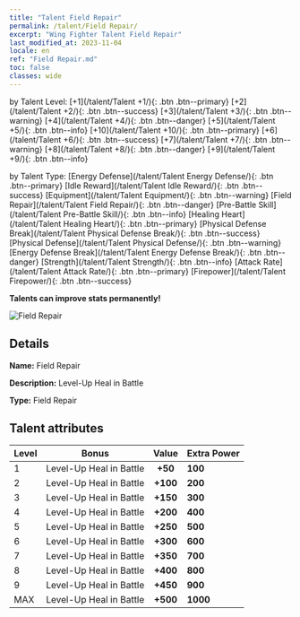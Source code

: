 ```yaml
---
title: "Talent Field Repair"
permalink: /talent/Field Repair/
excerpt: "Wing Fighter Talent Field Repair"
last_modified_at: 2023-11-04
locale: en
ref: "Field Repair.md"
toc: false
classes: wide
---
```




  by Talent Level:  [+1](/talent/Talent +1/){: .btn .btn--primary}   [+2](/talent/Talent +2/){: .btn .btn--success}   [+3](/talent/Talent +3/){: .btn .btn--warning}   [+4](/talent/Talent +4/){: .btn .btn--danger}   [+5](/talent/Talent +5/){: .btn .btn--info}   [+10](/talent/Talent +10/){: .btn .btn--primary}   [+6](/talent/Talent +6/){: .btn .btn--success}   [+7](/talent/Talent +7/){: .btn .btn--warning}   [+8](/talent/Talent +8/){: .btn .btn--danger}   [+9](/talent/Talent +9/){: .btn .btn--info} 

  by Talent Type:  [Energy Defense](/talent/Talent Energy Defense/){: .btn .btn--primary}   [Idle Reward](/talent/Talent Idle Reward/){: .btn .btn--success}   [Equipment](/talent/Talent Equipment/){: .btn .btn--warning}   [Field Repair](/talent/Talent Field Repair/){: .btn .btn--danger}   [Pre-Battle Skill](/talent/Talent Pre-Battle Skill/){: .btn .btn--info}   [Healing Heart](/talent/Talent Healing Heart/){: .btn .btn--primary}   [Physical Defense Break](/talent/Talent Physical Defense Break/){: .btn .btn--success}   [Physical Defense](/talent/Talent Physical Defense/){: .btn .btn--warning}   [Energy Defense Break](/talent/Talent Energy Defense Break/){: .btn .btn--danger}   [Strength](/talent/Talent Strength/){: .btn .btn--info}   [Attack Rate](/talent/Talent Attack Rate/){: .btn .btn--primary}   [Firepower](/talent/Talent Firepower/){: .btn .btn--success} 

  **Talents can improve stats permanently!**

 ![Field Repair](/images/talent/Talent_3.png)

## Details

 **Name:** Field Repair 

 **Description:** Level-Up Heal in Battle 

 **Type:** Field Repair 

## Talent attributes

  |  Level |     Bonus     |   Value   | Extra Power |
  |:-------|:-------------:|:---------:|:---------|
  | 1  | Level-Up Heal in Battle  | **+50**  | **100** |
  | 2  | Level-Up Heal in Battle  | **+100**  | **200** |
  | 3  | Level-Up Heal in Battle  | **+150**  | **300** |
  | 4  | Level-Up Heal in Battle  | **+200**  | **400** |
  | 5  | Level-Up Heal in Battle  | **+250**  | **500** |
  | 6  | Level-Up Heal in Battle  | **+300**  | **600** |
  | 7  | Level-Up Heal in Battle  | **+350**  | **700** |
  | 8  | Level-Up Heal in Battle  | **+400**  | **800** |
  | 9  | Level-Up Heal in Battle  | **+450**  | **900** |
  | MAX  | Level-Up Heal in Battle  | **+500**  | **1000** |

